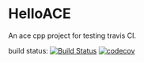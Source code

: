 # HelloACE
An ace cpp project for testing travis CI.

build status: [![Build Status](https://travis-ci.org/liuchao412/HelloACE.svg?branch=master)](https://travis-ci.org/liuchao412/HelloACE)
[![codecov](https://codecov.io/gh/liuchao412/HelloACE/branch/master/graph/badge.svg)](https://codecov.io/gh/liuchao412/HelloACE)
